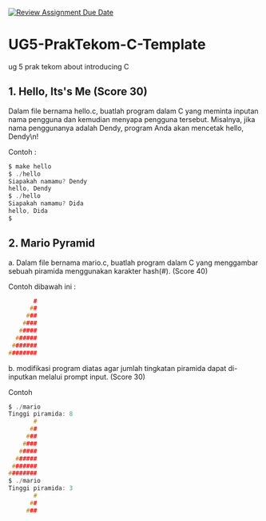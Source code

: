 [![Review Assignment Due Date](https://classroom.github.com/assets/deadline-readme-button-22041afd0340ce965d47ae6ef1cefeee28c7c493a6346c4f15d667ab976d596c.svg)](https://classroom.github.com/a/2eptjF6y)
# UG5-PrakTekom-C-Template
ug 5 prak tekom about introducing C
## 1. Hello, Its's Me (Score 30)
Dalam file bernama hello.c, buatlah program dalam C yang meminta inputan nama pengguna dan kemudian menyapa pengguna tersebut. Misalnya, jika nama penggunanya adalah Dendy, program Anda akan mencetak hello, Dendy\n!

Contoh : 
```c
$ make hello                                                                    
$ ./hello                                                                       
Siapakah namamu? Dendy
hello, Dendy
$ ./hello                                                                       
Siapakah namamu? Dida
hello, Dida
$
```
               
## 2. Mario Pyramid 
a. Dalam file bernama mario.c, buatlah program dalam C yang menggambar sebuah piramida menggunakan karakter hash(#). (Score 40)

Contoh dibawah ini : 
```c
       #
      ##
     ###
    ####
   #####
  ######
 #######
########
```

b. modifikasi program diatas agar jumlah tingkatan piramida dapat di-inputkan melalui prompt input. (Score 30)

Contoh 
```c
$ ./mario                                                                       
Tinggi piramida: 8                                                                       
       #                                                                        
      ##                                                                        
     ###                                                                        
    ####                                                                        
   #####                                                                        
  ######                                                                        
 #######                                                                        
########                                                                           
$ ./mario                                                                       
Tinggi piramida: 3
       #                                                                        
      ##                                                                        
     ###                                                                        
```

